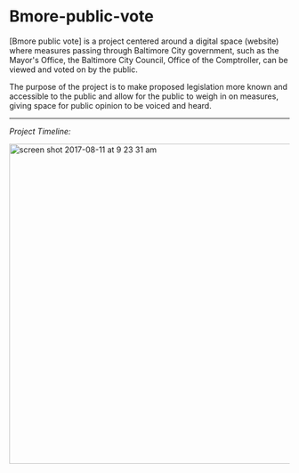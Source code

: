 # Bmore-public-vote
[Bmore public vote] is a project centered around a digital space (website) where measures passing through Baltimore City government, such as the Mayor's Office, the Baltimore City Council, Office of the Comptroller, can be viewed and voted on by the public.

The purpose of the project is to make proposed legislation more known and accessible to the public and allow for the public to weigh in on measures, giving space for public opinion to be voiced and heard.

---
*Project Timeline:*

<img width="575" alt="screen shot 2017-08-11 at 9 23 31 am" src="https://user-images.githubusercontent.com/13442896/29214957-21d5719a-7e77-11e7-9994-88d2cd320c44.png">
